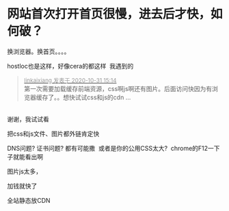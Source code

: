# 网站首次打开首页很慢，进去后才快，如何破？


换浏览器。换首页。。。。

hostloc也是这样，好像cera的都这样&nbsp;&nbsp;我遇到的

<div class="quote"><blockquote><font size="2"><a href="https://www.hostloc.com/forum.php?mod=redirect&amp;goto=findpost&amp;pid=9380780&amp;ptid=760602" target="_blank"><font color="#999999">linkaixiang 发表于 2020-10-31 15:14</font></a></font><br />
第一次需要加载缓存前端资源，css啊js啊还有图片。后面访问快因为有浏览器缓存了。。想快试试css和js的cdn ...</blockquote></div><br />
谢谢，我试试看

把css和js文件、图片都外链肯定快

DNS问题? 证书问题? 都有可能撒&nbsp;&nbsp;或者是你的公用CSS太大?&nbsp;&nbsp;chrome的F12一下子就能看出啊

图片js太多，

加钱就快了

全站静态放CDN
